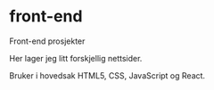 # front-end
Front-end prosjekter

Her lager jeg litt forskjellig nettsider.

Bruker i hovedsak HTML5, CSS, JavaScript og React.
